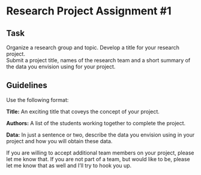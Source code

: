 # Research Project Assignment #1


## Task
Organize a research group and topic.  Develop a title for your research project.  
Submit a project title, names of the research team and a short summary of the data 
you envision using for your project. 

## Guidelines
Use the following format:

**Title:** An exciting title that coveys the concept of your project.

**Authors:** A list of the students working together to complete the project.

**Data:** In just a sentence or two, describe the data you envision using in your project 
and how you will obtain these data.

If you are willing to accept additional team members on your project, please let me 
know that.  If you are not part of a team, but would like to be, please let me know 
that as well and I’ll try to hook you up.

